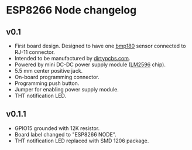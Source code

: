 # ESP8266 Node changelog

## v0.1

 - First board design. Designed to have one [bmp180](https://www.adafruit.com/products/1603) sensor connected to RJ-11 connector.
 - Intended to be manufactured by [dirtypcbs.com](http://dirtypcbs.com/).
 - Powered by mini DC-DC power supply module ([LM2596](http://www.ti.com/lit/ds/symlink/lm2596.pdf) chip).
 - 5.5 mm center positive jack.
 - On-board programming connector.
 - Programming push button.
 - Jumper for enabling power supply module.
 - THT notification LED.

## v0.1.1

 - GPIO15 grounded with 12K resistor.
 - Board label changed to "ESP8266 NODE".
 - THT notification LED replaced with SMD 1206 package.
